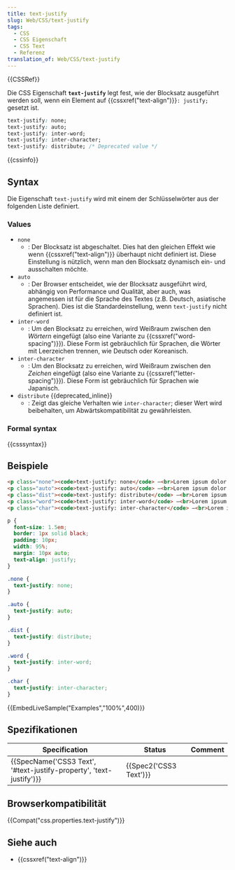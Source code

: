 ```yaml
---
title: text-justify
slug: Web/CSS/text-justify
tags:
  - CSS
  - CSS Eigenschaft
  - CSS Text
  - Referenz
translation_of: Web/CSS/text-justify
---
```

{{CSSRef}}

Die CSS Eigenschaft **`text-justify`** legt fest, wie der Blocksatz ausgeführt werden soll, wenn ein Element auf {{cssxref("text-align")}}`: justify;` gesetzt ist.

```css
text-justify: none;
text-justify: auto;
text-justify: inter-word;
text-justify: inter-character;
text-justify: distribute; /* Deprecated value */
```

{{cssinfo}}

## Syntax

Die Eigenschaft `text-justify` wird mit einem der Schlüsselwörter aus der folgenden Liste definiert.

### Values

- `none`
  - : Der Blocksatz ist abgeschaltet. Dies hat den gleichen Effekt wie wenn {{cssxref("text-align")}} überhaupt nicht definiert ist. Diese Einstellung is nützlich, wenn man den Blocksatz dynamisch ein- und ausschalten möchte.
- `auto`
  - : Der Browser entscheidet, wie der Blocksatz ausgeführt wird, abhängig von Performance und Qualität, aber auch, was angemessen ist für die Sprache des Textes (z.B. Deutsch, asiatische Sprachen). Dies ist die Standardeinstellung, wenn `text-justify` nicht definiert ist.
- `inter-word`
  - : Um den Blocksatz zu erreichen, wird Weißraum zwischen den _Wörtern_ eingefügt (also eine Variante zu {{cssxref("word-spacing")}}). Diese Form ist gebräuchlich für Sprachen, die Wörter mit Leerzeichen trennen, wie Deutsch oder Koreanisch.
- `inter-character`
  - : Um den Blocksatz zu erreichen, wird Weißraum zwischen den _Zeichen_ eingefügt (also eine Variante zu {{cssxref("letter-spacing")}}). Diese Form ist gebräuchlich für Sprachen wie Japanisch.
- `distribute` {{deprecated_inline}}
  - : Zeigt das gleiche Verhalten wie `inter-character`; dieser Wert wird beibehalten, um Abwärtskompatibilität zu gewährleisten.

### Formal syntax

{{csssyntax}}

## Beispiele

```html hidden
<p class="none"><code>text-justify: none</code> —<br>Lorem ipsum dolor sit amet, consectetur adipiscing elit. Nunc ornare maximus vehicula. Duis nisi velit, dictum id mauris vitae, lobortis pretium quam. Quisque sed nisi pulvinar, consequat justo id, feugiat leo. Cras eu elementum dui.</p>
<p class="auto"><code>text-justify: auto</code> —<br>Lorem ipsum dolor sit amet, consectetur adipiscing elit. Nunc ornare maximus vehicula. Duis nisi velit, dictum id mauris vitae, lobortis pretium quam. Quisque sed nisi pulvinar, consequat justo id, feugiat leo. Cras eu elementum dui.</p>
<p class="dist"><code>text-justify: distribute</code> —<br>Lorem ipsum dolor sit amet, consectetur adipiscing elit. Nunc ornare maximus vehicula. Duis nisi velit, dictum id mauris vitae, lobortis pretium quam. Quisque sed nisi pulvinar, consequat justo id, feugiat leo. Cras eu elementum dui.</p>
<p class="word"><code>text-justify: inter-word</code> —<br>Lorem ipsum dolor sit amet, consectetur adipiscing elit. Nunc ornare maximus vehicula. Duis nisi velit, dictum id mauris vitae, lobortis pretium quam. Quisque sed nisi pulvinar, consequat justo id, feugiat leo. Cras eu elementum dui.</p>
<p class="char"><code>text-justify: inter-character</code> —<br>Lorem ipsum dolor sit amet, consectetur adipiscing elit. Nunc ornare maximus vehicula. Duis nisi velit, dictum id mauris vitae, lobortis pretium quam. Quisque sed nisi pulvinar, consequat justo id, feugiat leo. Cras eu elementum dui.</p>
```

```css
p {
  font-size: 1.5em;
  border: 1px solid black;
  padding: 10px;
  width: 95%;
  margin: 10px auto;
  text-align: justify;
}

.none {
  text-justify: none;
}

.auto {
  text-justify: auto;
}

.dist {
  text-justify: distribute;
}

.word {
  text-justify: inter-word;
}

.char {
  text-justify: inter-character;
}
```

{{EmbedLiveSample("Examples","100%",400)}}

## Spezifikationen

| Specification                                                                            | Status                       | Comment |
| ---------------------------------------------------------------------------------------- | ---------------------------- | ------- |
| {{SpecName('CSS3 Text', '#text-justify-property', 'text-justify')}} | {{Spec2('CSS3 Text')}} |         |

## Browserkompatibilität

{{Compat("css.properties.text-justify")}}

## Siehe auch

- {{cssxref("text-align")}}
